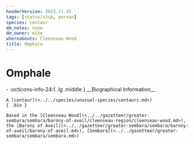 ```yaml
---
headerVersion: 2023.11.25
tags: [status/stub, person]
species: centaur
dm_notes: none
dm_owner: mike
whereabouts: Cleenseau Wood
title: Omphale
---
```

# Omphale
<div class="grid cards ext-narrow-margin ext-one-column" markdown>
- :octicons-info-24:{ .lg .middle } __Biographical Information__

    A [centaur](<../../species/unusual-species/centaurs.md>)  
    { .bio }

    Based in the [Cleenseau Wood](<../../gazetteer/greater-sembara/sembara/barony-of-aveil/cleenseau-region/cleenseau-wood.md>), the [Barony of Aveil](<../../gazetteer/greater-sembara/sembara/barony-of-aveil/barony-of-aveil.md>), [Sembara](<../../gazetteer/greater-sembara/sembara/sembara.md>)
</div>


